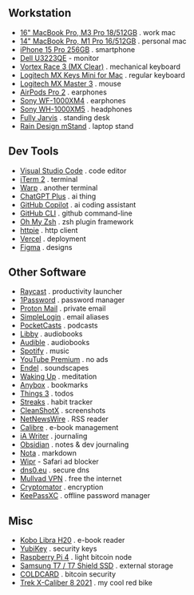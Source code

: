 ## Workstation

- [16" MacBook Pro, M3 Pro 18/512GB](https://support.apple.com/en-us/117737) . work mac
- [14" MacBook Pro, M1 Pro 16/512GB](https://support.apple.com/kb/SP854) . personal mac
- [iPhone 15 Pro 256GB](https://www.apple.com/shop/buy-iphone/iphone-15-pro) . smartphone
- [Dell U3223QE](https://www.dell.com/en-us/shop/dell-ultrasharp-32-4k-usb-c-hub-monitor-u3223qe/apd/210-bdph/monitors-monitor-accessories) - monitor
- [Vortex Race 3 (MX Clear)](https://vortexgear.store/products/race-3-micro-usb) . mechanical keyboard
- [Logitech MX Keys Mini for Mac](https://www.logitech.com/en-eu/products/keyboards/mx-keys-mini-for-mac.html) . regular keyboard
- [Logitech MX Master 3](https://www.logitech.com/en-eu/products/mice/mx-master-3.html) . mouse
- [AirPods Pro 2](https://www.apple.com/airpods-pro/) . earphones
- [Sony WF-1000XM4](https://www.sony.com/lr/headphones/products/wf-1000xm4) . earphones
- [Sony WH-1000XM5](https://electronics.sony.com/audio/headphones/headband/p/wh1000xm5-b) . headphones
- [Fully Jarvis](https://ukstore.hermanmiller.com/collections/jarvis-standing-desk/) . standing desk
- [Rain Design mStand](https://www.raindesigninc.com/mstand.html) . laptop stand

## Dev Tools

- [Visual Studio Code](https://code.visualstudio.com/) . code editor
- [iTerm 2](https://iterm2.com/) . terminal
- [Warp](https://www.warp.dev/) . another terminal
- [ChatGPT Plus](https://chat.openai.com/) . ai thing
- [GitHub Copilot](https://github.com/features/copilot) . ai coding assistant
- [GitHub CLI](https://cli.github.com/) . github command-line
- [Oh My Zsh](https://ohmyz.sh/) . zsh plugin framework
- [httpie](https://httpie.io/) . http client
- [Vercel](https://vercel.com) . deployment
- [Figma](https://www.figma.com/) . designs

## Other Software

- [Raycast](https://www.raycast.com/) . productivity launcher
- [1Password](https://1password.com/) . password manager
- [Proton Mail](https://proton.me/mail) . private email
- [SimpleLogin](https://simplelogin.io/) . email aliases
- [PocketCasts](https://pocketcasts.com/) . podcasts
- [Libby](https://www.overdrive.com/apps/libby) . audiobooks
- [Audible](https://www.audible.com/) . audiobooks
- [Spotify](https://open.spotify.com/) . music
- [YouTube Premium](https://www.youtube.com/premium) . no ads
- [Endel](https://endel.io/) . soundscapes
- [Waking Up](https://wakingup.com/) . meditation
- [Anybox](https://anybox.app/) . bookmarks
- [Things 3](https://culturedcode.com/things/) . todos
- [Streaks](https://streaksapp.com/) . habit tracker
- [CleanShotX](https://cleanshot.com/) . screenshots
- [NetNewsWire](https://netnewswire.com/) . RSS reader
- [Calibre](https://calibre-ebook.com/) . e-book management
- [iA Writer](https://ia.net/writer) . journaling
- [Obsidian](https://obsidian.md/) . notes & dev journaling
- [Nota](https://nota.md/) . markdown
- [Wipr](https://apps.apple.com/us/app/wipr/id1030595027) - Safari ad blocker
- [dns0.eu](https://dns0.eu/) . secure dns
- [Mullvad VPN](https://mullvad.net) . free the internet
- [Cryptomator](https://cryptomator.org/) . encryption
- [KeePassXC](https://keepassxc.org/) . offline password manager

## Misc

- [Kobo Libra H20](https://gl.kobobooks.com/products/kobo-libra-h2o) . e-book reader
- [YubiKey](https://www.yubico.com/products/) . security keys
- [Raspberry Pi 4](https://www.raspberrypi.com/products/raspberry-pi-4-model-b/) . light bitcoin node
- [Samsung T7 / T7 Shield SSD](https://semiconductor.samsung.com/consumer-storage/portable-ssd/t7-shield/) . external storage
- [COLDCARD](https://coldcard.com/) . bitcoin security
- [Trek X-Caliber 8 2021](https://www.trekbikes.com/us/en_US/bikes/mountain-bikes/cross-country-mountain-bikes/x-caliber/x-caliber-8/p/33193/) . my cool red bike
